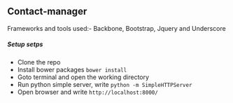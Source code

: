 ## Contact-manager
Frameworks and tools used:- Backbone, Bootstrap, Jquery and Underscore
##### Setup setps
- Clone the repo
- Install bower packages `bower install`
- Goto terminal and open the working directory
- Run python simple server, write `python -m SimpleHTTPServer`
- Open browser and write `http://localhost:8000/`
